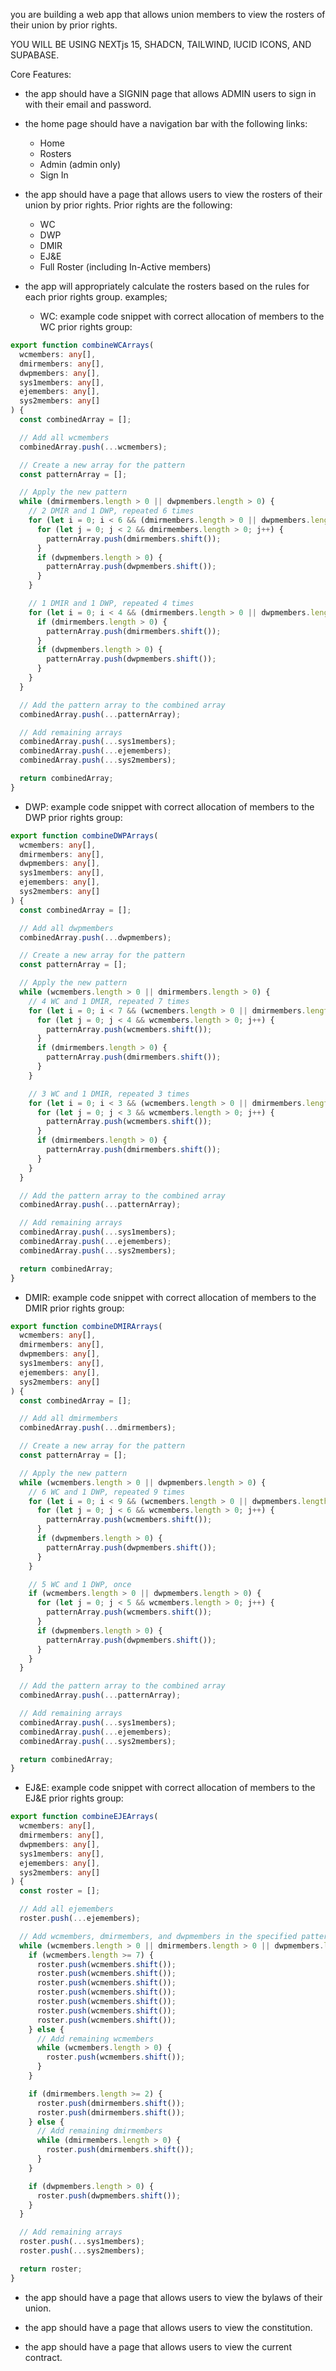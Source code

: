 you are building a web app that allows union members to view the rosters of their union by prior rights.

YOU WILL BE USING NEXTjs 15, SHADCN, TAILWIND, lUCID ICONS, AND SUPABASE.

Core Features:

- the app should have a SIGNIN page that allows ADMIN users to sign in with their email and password.

- the home page should have a navigation bar with the following links:

  - Home
  - Rosters
  - Admin (admin only)
  - Sign In

- the app should have a page that allows users to view the rosters of their union by prior rights. Prior rights are the following:

  - WC
  - DWP
  - DMIR
  - EJ&E
  - Full Roster (including In-Active members)

- the app will appropriately calculate the rosters based on the rules for each prior rights group.
  examples;
  - WC: example code snippet with correct allocation of members to the WC prior rights group:

```ts
export function combineWCArrays(
  wcmembers: any[],
  dmirmembers: any[],
  dwpmembers: any[],
  sys1members: any[],
  ejemembers: any[],
  sys2members: any[]
) {
  const combinedArray = [];

  // Add all wcmembers
  combinedArray.push(...wcmembers);

  // Create a new array for the pattern
  const patternArray = [];

  // Apply the new pattern
  while (dmirmembers.length > 0 || dwpmembers.length > 0) {
    // 2 DMIR and 1 DWP, repeated 6 times
    for (let i = 0; i < 6 && (dmirmembers.length > 0 || dwpmembers.length > 0); i++) {
      for (let j = 0; j < 2 && dmirmembers.length > 0; j++) {
        patternArray.push(dmirmembers.shift());
      }
      if (dwpmembers.length > 0) {
        patternArray.push(dwpmembers.shift());
      }
    }

    // 1 DMIR and 1 DWP, repeated 4 times
    for (let i = 0; i < 4 && (dmirmembers.length > 0 || dwpmembers.length > 0); i++) {
      if (dmirmembers.length > 0) {
        patternArray.push(dmirmembers.shift());
      }
      if (dwpmembers.length > 0) {
        patternArray.push(dwpmembers.shift());
      }
    }
  }

  // Add the pattern array to the combined array
  combinedArray.push(...patternArray);

  // Add remaining arrays
  combinedArray.push(...sys1members);
  combinedArray.push(...ejemembers);
  combinedArray.push(...sys2members);

  return combinedArray;
}
```

- DWP: example code snippet with correct allocation of members to the DWP prior rights group:

```ts
export function combineDWPArrays(
  wcmembers: any[],
  dmirmembers: any[],
  dwpmembers: any[],
  sys1members: any[],
  ejemembers: any[],
  sys2members: any[]
) {
  const combinedArray = [];

  // Add all dwpmembers
  combinedArray.push(...dwpmembers);

  // Create a new array for the pattern
  const patternArray = [];

  // Apply the new pattern
  while (wcmembers.length > 0 || dmirmembers.length > 0) {
    // 4 WC and 1 DMIR, repeated 7 times
    for (let i = 0; i < 7 && (wcmembers.length > 0 || dmirmembers.length > 0); i++) {
      for (let j = 0; j < 4 && wcmembers.length > 0; j++) {
        patternArray.push(wcmembers.shift());
      }
      if (dmirmembers.length > 0) {
        patternArray.push(dmirmembers.shift());
      }
    }

    // 3 WC and 1 DMIR, repeated 3 times
    for (let i = 0; i < 3 && (wcmembers.length > 0 || dmirmembers.length > 0); i++) {
      for (let j = 0; j < 3 && wcmembers.length > 0; j++) {
        patternArray.push(wcmembers.shift());
      }
      if (dmirmembers.length > 0) {
        patternArray.push(dmirmembers.shift());
      }
    }
  }

  // Add the pattern array to the combined array
  combinedArray.push(...patternArray);

  // Add remaining arrays
  combinedArray.push(...sys1members);
  combinedArray.push(...ejemembers);
  combinedArray.push(...sys2members);

  return combinedArray;
}
```

- DMIR: example code snippet with correct allocation of members to the DMIR prior rights group:

```ts
export function combineDMIRArrays(
  wcmembers: any[],
  dmirmembers: any[],
  dwpmembers: any[],
  sys1members: any[],
  ejemembers: any[],
  sys2members: any[]
) {
  const combinedArray = [];

  // Add all dmirmembers
  combinedArray.push(...dmirmembers);

  // Create a new array for the pattern
  const patternArray = [];

  // Apply the new pattern
  while (wcmembers.length > 0 || dwpmembers.length > 0) {
    // 6 WC and 1 DWP, repeated 9 times
    for (let i = 0; i < 9 && (wcmembers.length > 0 || dwpmembers.length > 0); i++) {
      for (let j = 0; j < 6 && wcmembers.length > 0; j++) {
        patternArray.push(wcmembers.shift());
      }
      if (dwpmembers.length > 0) {
        patternArray.push(dwpmembers.shift());
      }
    }

    // 5 WC and 1 DWP, once
    if (wcmembers.length > 0 || dwpmembers.length > 0) {
      for (let j = 0; j < 5 && wcmembers.length > 0; j++) {
        patternArray.push(wcmembers.shift());
      }
      if (dwpmembers.length > 0) {
        patternArray.push(dwpmembers.shift());
      }
    }
  }

  // Add the pattern array to the combined array
  combinedArray.push(...patternArray);

  // Add remaining arrays
  combinedArray.push(...sys1members);
  combinedArray.push(...ejemembers);
  combinedArray.push(...sys2members);

  return combinedArray;
}
```

- EJ&E: example code snippet with correct allocation of members to the EJ&E prior rights group:

```ts
export function combineEJEArrays(
  wcmembers: any[],
  dmirmembers: any[],
  dwpmembers: any[],
  sys1members: any[],
  ejemembers: any[],
  sys2members: any[]
) {
  const roster = [];

  // Add all ejemembers
  roster.push(...ejemembers);

  // Add wcmembers, dmirmembers, and dwpmembers in the specified pattern 7 WC, 2 DMIR, and 1 DWP eng
  while (wcmembers.length > 0 || dmirmembers.length > 0 || dwpmembers.length > 0) {
    if (wcmembers.length >= 7) {
      roster.push(wcmembers.shift());
      roster.push(wcmembers.shift());
      roster.push(wcmembers.shift());
      roster.push(wcmembers.shift());
      roster.push(wcmembers.shift());
      roster.push(wcmembers.shift());
      roster.push(wcmembers.shift());
    } else {
      // Add remaining wcmembers
      while (wcmembers.length > 0) {
        roster.push(wcmembers.shift());
      }
    }

    if (dmirmembers.length >= 2) {
      roster.push(dmirmembers.shift());
      roster.push(dmirmembers.shift());
    } else {
      // Add remaining dmirmembers
      while (dmirmembers.length > 0) {
        roster.push(dmirmembers.shift());
      }
    }

    if (dwpmembers.length > 0) {
      roster.push(dwpmembers.shift());
    }
  }

  // Add remaining arrays
  roster.push(...sys1members);
  roster.push(...sys2members);

  return roster;
}
```

- the app should have a page that allows users to view the bylaws of their union.

- the app should have a page that allows users to view the constitution.

- the app should have a page that allows users to view the current contract.
